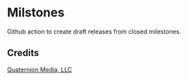 # Milstones

Github action to create draft releases from closed milestones.

## Credits

[Quaternion Media, LLC](quaternion.media)
